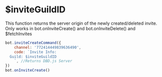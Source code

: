 # $inviteGuildID

This function returns the server origin of the newly created/deleted invite. Only works in bot.onInviteCreate\(\) and bot.onInviteDelete\(\) and $fetchInvites

```javascript
bot.inviteCreateCommand({
    channel: '772414449839636490', 
    code: `Invite Info:
  Guild: $inviteGuildID
    `, //Returns DBD.js Server 
})
bot.onInviteCreate()
```

